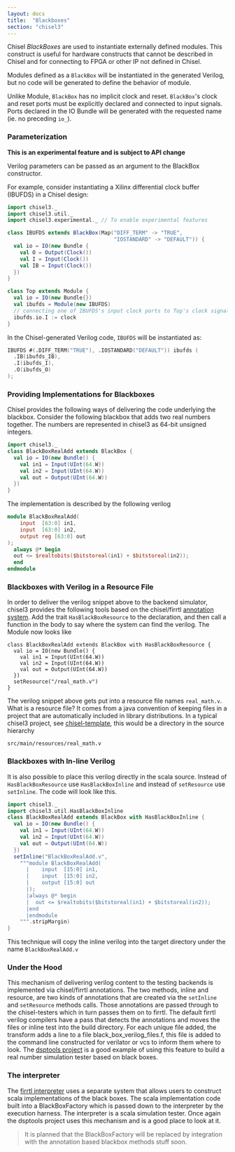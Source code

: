 ```yaml
---
layout: docs
title:  "Blackboxes"
section: "chisel3"
---
```

Chisel *BlackBoxes* are used to instantiate externally defined modules. This construct is useful
for hardware constructs that cannot be described in Chisel and for connecting to FPGA or other IP not defined in Chisel.

Modules defined as a `BlackBox` will be instantiated in the generated Verilog, but no code
will be generated to define the behavior of module.

Unlike Module, `BlackBox` has no implicit clock and reset. 
`BlackBox`'s clock and reset ports must be explicitly declared and connected to input signals.
Ports declared in the IO Bundle will be generated with the requested name (ie. no preceding `io_`).

### Parameterization

**This is an experimental feature and is subject to API change**

Verilog parameters can be passed as an argument to the BlackBox constructor.

For example, consider instantiating a Xilinx differential clock buffer (IBUFDS) in a Chisel design:

```scala mdoc:silent
import chisel3._
import chisel3.util._
import chisel3.experimental._ // To enable experimental features

class IBUFDS extends BlackBox(Map("DIFF_TERM" -> "TRUE",
                                  "IOSTANDARD" -> "DEFAULT")) {
  val io = IO(new Bundle {
    val O = Output(Clock())
    val I = Input(Clock())
    val IB = Input(Clock())
  })
}

class Top extends Module {
  val io = IO(new Bundle{})
  val ibufds = Module(new IBUFDS)
  // connecting one of IBUFDS's input clock ports to Top's clock signal
  ibufds.io.I := clock
}
```

In the Chisel-generated Verilog code, `IBUFDS` will be instantiated as:

```verilog
IBUFDS #(.DIFF_TERM("TRUE"), .IOSTANDARD("DEFAULT")) ibufds (
  .IB(ibufds_IB),
  .I(ibufds_I),
  .O(ibufds_O)
);
```

### Providing Implementations for Blackboxes
Chisel provides the following ways of delivering the code underlying the blackbox.  Consider the following blackbox that adds two real numbers together.  The numbers are represented in chisel3 as 64-bit unsigned integers.
```scala mdoc:silent:reset
import chisel3._
class BlackBoxRealAdd extends BlackBox {
  val io = IO(new Bundle() {
    val in1 = Input(UInt(64.W))
    val in2 = Input(UInt(64.W))
    val out = Output(UInt(64.W))
  })
}
```

The implementation is described by the following verilog
```verilog
module BlackBoxRealAdd(
    input  [63:0] in1,
    input  [63:0] in2,
    output reg [63:0] out
);
  always @* begin
  out <= $realtobits($bitstoreal(in1) + $bitstoreal(in2));
  end
endmodule
```

### Blackboxes with Verilog in a Resource File
In order to deliver the verilog snippet above to the backend simulator, chisel3 provides the following tools based on the chisel/firrtl [annotation system](annotations.md).  Add the trait ```HasBlackBoxResource``` to the declaration, and then call a function in the body to say where the system can find the verilog.  The Module now looks like
```mdoc scala:silent:reset
class BlackBoxRealAdd extends BlackBox with HasBlackBoxResource {
  val io = IO(new Bundle() {
    val in1 = Input(UInt(64.W))
    val in2 = Input(UInt(64.W))
    val out = Output(UInt(64.W))
  })
  setResource("/real_math.v")
}
```
The verilog snippet above gets put into a resource file names ```real_math.v```.  What is a resource file? It comes from a java convention of keeping files in a project that are automatically included in library distributions. In a typical chisel3 project, see [chisel-template](https://github.com/ucb-bar/chisel-template), this would be a directory in the source hierarchy
```
src/main/resources/real_math.v
```

### Blackboxes with In-line Verilog
It is also possible to place this verilog directly in the scala source.  Instead of ```HasBlackBoxResource``` use ```HasBlackBoxInline``` and instead of ```setResource``` use ```setInline```.  The code will look like this.
```scala mdoc:silent:reset
import chisel3._
import chisel3.util.HasBlackBoxInline
class BlackBoxRealAdd extends BlackBox with HasBlackBoxInline {
  val io = IO(new Bundle() {
    val in1 = Input(UInt(64.W))
    val in2 = Input(UInt(64.W))
    val out = Output(UInt(64.W))
  })
  setInline("BlackBoxRealAdd.v",
    """module BlackBoxRealAdd(
      |    input  [15:0] in1,
      |    input  [15:0] in2,
      |    output [15:0] out
      |);
      |always @* begin
      |  out <= $realtobits($bitstoreal(in1) + $bitstoreal(in2));
      |end
      |endmodule
    """.stripMargin)
}
```
This technique will copy the inline verilog into the target directory under the name ```BlackBoxRealAdd.v```

### Under the Hood
This mechanism of delivering verilog content to the testing backends is implemented via chisel/firrtl annotations.  The two methods, inline and resource, are two kinds of annotations that are created via the ```setInline``` and ```setResource``` methods calls.  Those annotations are passed through to the chisel-testers which in turn passes them on to firrtl.  The default firrtl verilog compilers have a pass that detects the annotations and moves the files or inline test into the build directory.  For each unique file added, the transform adds a line to a file black_box_verilog_files.f, this file is added to the command line constructed for verilator or vcs to inform them where to look.
The [dsptools project](https://github.com/ucb-bar/dsptools) is a good example of using this feature to build a real number simulation tester based on black boxes.

### The interpreter
The [firrtl interpreter](https://github.com/ucb-bar/firrtl-interpreter) uses a separate system that allows users to construct scala implementations of the black boxes.  The scala implementation code built into a BlackBoxFactory which is passed down to the interpreter by the execution harness.  The interpreter is a scala simulation tester.  Once again the dsptools project uses this mechanism and is a good place to look at it.
> It is planned that the BlackBoxFactory will be replaced by integration with the annotation based blackbox methods stuff soon.

